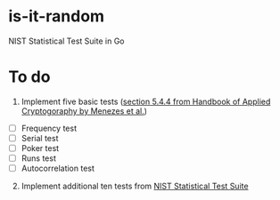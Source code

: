 # is-it-random

NIST Statistical Test Suite in Go

# To do

1. Implement five basic tests ([section 5.4.4 from Handbook of Applied Cryptogoraphy by Menezes et al.](http://cacr.uwaterloo.ca/hac/about/chap5.pdf))

- [ ] Frequency test
- [ ] Serial test
- [ ] Poker test
- [ ] Runs test
- [ ] Autocorrelation test

2. Implement additional ten tests from [NIST Statistical Test Suite](https://arxiv.org/pdf/1609.01389v1.pdf)

